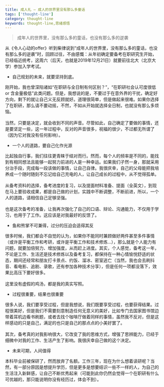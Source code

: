 ```yaml
---
title: 成人礼 — 成人的世界里没有那么多童话
tags: ['thought-line']
category: thought-line
keywords: thought-line,思绪感悟
---
```


> 成年人的世界里，没有那么多的童话，也没有那么多的逆袭

从《令人心动的offer》听到柴律说到“成年人的世界里，没有那么多的童话，也没有那么多的逆袭”时，回顾过往，不由感慨：从年初确定要备考在职研究生开始，已经临近统考，这周六（后天，也就是2019年12月21日）就要前往北大（北京大学）参加入学考试。

- 自己规划的未来，就要坚持到底。

刚开始，我也曾深陷诸如“在职研与全日制有何区别？”，“在职研社会认可度很低 or 含金量极低”此类问题。但是，我想说的是，不要过于在意外界的干扰，确定好方向，剩下的就让自己义无反顾就好。道理很简单，但是做起来很难。如果你选择了在职研，那么请不要动摇，不然，不如从开始就选择全日制，也就没有那么多烦恼。
<br/><br/>
当然，只要是决定，就会收到不同的声音。尽管如此，自己确定了要做的事情，还是要坚定一些，这一年过程中，反对的声音很多，祝福的很少，不过都无所谓了（因为它对我没有任何影响）。


- 一个人的道路，要自己化作光源

比起独自行事，我们往往更青睐于结对而行。然而，每个人的频率是不同的，能找到有相同想法且能够一起努力前进的人是一种幸运。如果我们孑然一身，那就采用分治手段，完成每一段该做的事情，让自己自律。我很庆幸，自己的父母能把我培养成一个随时随刻不忘记给自己充电的人，让自己成长的过程中，从不觉得孤单。
<br/><br/>
从备考资料的选择，备考进度的复习，以及提面材料准备、提面（全英文），到现在马上要验收成果，都是自己做的计划，实践中不断调整，不断前进，所以，一个人的道路，请相信自己足够坚强。
<br/><br/>
也是这次备考的准备，让我再次强化了自己的口语、辩论、沟通能力，不仅用于学习，也用于了工作。这应该是对我最好的反馈了。

- 鱼和熊掌不可兼得，过分的压迫会适得其反

很多时候，我们都会不自觉的认为，如果你不能同时兼顾做好两件甚至多件事情（或许是平衡工作和考研，或许是平衡工作和技术修炼...），那么就是个人能力有问题，就要加倍努力、增加强度，从而赶上进度。其实，个人感觉，备考这一年，不论是工作、生活还是技术修炼以及备考复习，都保持在一种心情愉悦舒适的状态，期间还经常和朋友打卡景点、约饭、溜冰、密室逃亡（当然，我也会去刷抖音、看电影、追剧、录歌，还有参加各种技术分享），但是任何一项都没落下，效果比高压下要好很多。
<br/><br/>
这里没有虚假的鸡汤，都是我的真实写照。

- 过程很重要，结果也很重要

很多人说，我们要享受过程，但是我想说，我们既要享受过程，也要获得结果。过程很美好，但是我们不需要刻意制造任何无意义的美好，比如专门去国家图书馆边带着耳机边看书刷题，或者去找个咖啡厅做着同样的事情，虽然我不反对，但是这样感动的只是自己，满足的也只是自己的那点点的小美好罢了。
<br/><br/>
其次，备考真的对我影响很大，它改变了我的思维方式，增强了思辨能力，已经于细微中对我的工作、生活产生了影响。我很庆幸自己做的这个决定。

- 未来可期，人间值得

本科毕业前被保研了，然而放弃了名额。工作三年，现在为什么想着读研呢？当然，有一部分原因是想提升学历，但是更多是想要结识一些不一样的人，为自己的生活注入新鲜感，让自己不断优秀起来（可能到此你仍然会觉得一个在职研有什么可优越的，那只能说明你没有经历过，体会不到）。
